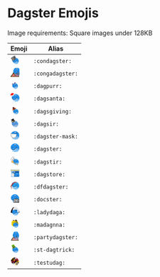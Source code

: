 # Dagster Emojis

Image requirements: Square images under 128KB

| Emoji                                                                            | Alias            |
| -------------------------------------------------------------------------------- | ---------------- |
| <img src="./slack/condagster.png" width="20" height="20" alt="condagster" />     | `:condagster:`   |
| <img src="./slack/congadagster.gif" width="20" height="20" alt="congadagster" /> | `:congadagster:` |
| <img src="./slack/dagpurr.png" width="20" height="20" alt="dagpurr" />           | `:dagpurr:`      |
| <img src="./slack/dagsanta.png" width="20" height="20" alt="dagsanta" />         | `:dagsanta:`     |
| <img src="./slack/dagsgiving.png" width="20" height="20" alt="dagsgiving" />     | `:dagsgiving:`   |
| <img src="./slack/dagsir.png" width="20" height="20" alt="dagsir" />             | `:dagsir:`       |
| <img src="./slack/dagster-mask.png" width="20" height="20" alt="dagstermask" />  | `:dagster-mask:` |
| <img src="./slack/dagster.png" width="20" height="20" alt="dagster" />           | `:dagster:`      |
| <img src="./slack/dagstir.png" width="20" height="20" alt="dagstir" />           | `:dagstir:`      |
| <img src="./slack/dagstore.png" width="20" height="20" alt="dagstore" />         | `:dagstore:`     |
| <img src="./slack/dfdagster.png" width="20" height="20" alt="dfdagster" />       | `:dfdagster:`    |
| <img src="./slack/docster.png" width="20" height="20" alt="docster" />           | `:docster:`      |
| <img src="./slack/ladydaga.png" width="20" height="20" alt="ladydaga" />         | `:ladydaga:`     |
| <img src="./slack/madagnna.png" width="20" height="20" alt="madagnna" />         | `:madagnna:`     |
| <img src="./slack/partydagster.gif" width="20" height="20" alt="partydagster" /> | `:partydagster:` |
| <img src="./slack/st-dagtrick.png" width="20" height="20" alt="stdagtrick" />    | `:st-dagtrick:`  |
| <img src="./slack/testudag.png" width="20" height="20" alt="testudag" />         | `:testudag:`     |
